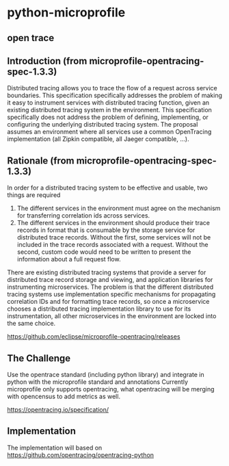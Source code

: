 # python-microprofile

## open trace

## Introduction (from microprofile-opentracing-spec-1.3.3)
Distributed tracing allows you to trace the flow of a request across service boundaries.
This specification specifically addresses the problem of making it easy to instrument services with distributed tracing function, given an existing distributed tracing system in the environment.
This specification specifically does not address the problem of defining, implementing, or configuring the underlying distributed tracing system. The proposal assumes an environment where all services use a common OpenTracing implementation (all Zipkin compatible, all Jaeger compatible, ...).

## Rationale (from microprofile-opentracing-spec-1.3.3)
In order for a distributed tracing system to be effective and usable, two things are required
1. The different services in the environment must agree on the mechanism for transferring correlation ids across services.
2. The different services in the environment should produce their trace records in format that is consumable by the storage service for distributed trace records.
Without the first, some services will not be included in the trace records associated with a request. Without the second, custom code would need to be written to present the information about a full request flow.


There are existing distributed tracing systems that provide a server for distributed trace record storage and viewing, and application libraries for instrumenting microservices. The problem is that the different distributed tracing systems use implementation specific mechanisms for propagating correlation IDs and for formatting trace records, so once a microservice chooses a distributed tracing implementation library to use for its instrumentation, all other microservices in the environment are locked into the same choice.


https://github.com/eclipse/microprofile-opentracing/releases

## The Challenge
Use the opentrace standard (including python library) and integrate in python with the microprofile standard and annotations
Currently microprofile only supports opentracing, what opentracing will be merging with opencensus to add metrics as well.

https://opentracing.io/specification/

## Implementation
The implementation will based on  https://github.com/opentracing/opentracing-python

 